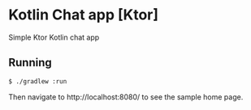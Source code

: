 # Kotlin Chat app [Ktor]

Simple Ktor Kotlin chat app

## Running 
```sh
$ ./gradlew :run
```
Then navigate to http://localhost:8080/ to see the sample home page.
